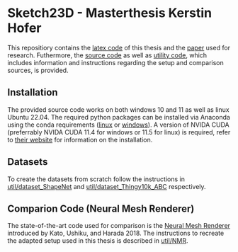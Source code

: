 # Sketch23D - Masterthesis Kerstin Hofer

This repositiory contains the [latex code](latex_code) of this thesis and the [paper](paper) used for research.
Futhermore, the [source code](source) as well as [utility code](util), which includes information and instructions regarding the setup and comparison sources, is provided.

## Installation
The provided source code works on both windows 10 and 11 as well as linux Ubuntu 22.04. The required python packages can be installed via Anaconda using the conda requirements ([linux](util/environment_setup/conda_requirements_linux.txt) or [windows](util/environment_setup/conda_requirements_windows.txt)).
A version of NVIDA CUDA (preferrably NVIDA CUDA 11.4 for windows or 11.5 for linux) is required, refer to [their website](https://developer.nvidia.com/cuda-toolkit) for information on the installation.

## Datasets
To create the datasets from scratch follow the instructions in [util/dataset_ShapeNet](util/dataset_ShapeNet) and [util/dataset_Thingy10k_ABC](util/dataset_Thingy10k_ABC) respectively.

## Comparion Code (Neural Mesh Renderer)
The state-of-the-art code used for comparison is the [Neural Mesh Renderer](https://arxiv.org/pdf/1711.07566.pdf) introduced by Kato, Ushiku, and Harada 2018. The instructions to recreate the 
adapted setup used in this thesis is described in [util/NMR](util/NMR).